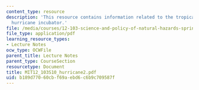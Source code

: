 ```yaml
---
content_type: resource
description: 'This resource contains information related to the tropical atmosphere:
  hurricane incubator.'
file: /media/courses/12-103-science-and-policy-of-natural-hazards-spring-2010/b189d77060cbf69aebd6c6b9c709587f_MIT12_103S10_hurricane2.pdf
file_type: application/pdf
learning_resource_types:
- Lecture Notes
ocw_type: OCWFile
parent_title: Lecture Notes
parent_type: CourseSection
resourcetype: Document
title: MIT12_103S10_hurricane2.pdf
uid: b189d770-60cb-f69a-ebd6-c6b9c709587f
---
```

